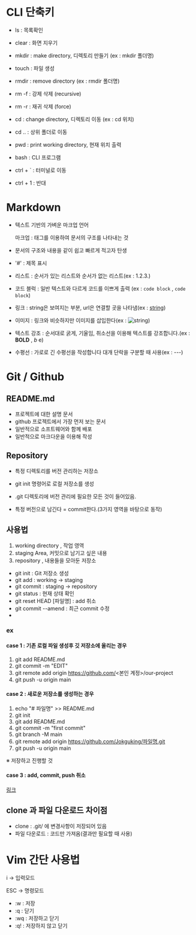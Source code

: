 # CLI 단축키

- ls : 목록확인

- clear : 화면 지우기

- mkdir : make directory, 디렉토리 만들기
    (ex : mkdir 폴더명)
- touch : 파일 생성
  
- rmdir : remove directory
    (ex : rmdir 폴더명)
    
- rm -f : 강제 삭제 (recursive)
- rm -r : 재귀 삭제 (force)


- cd : change directory,  디렉토리 이동 (ex : cd 위치)
- cd .. : 상위 폴더로 이동

- pwd : print working directory, 현재 위치 출력

- bash : CLI 프로그램 

- ctrl + ` : 터미널로 이동
- ctrl + 1 : 반대


# Markdown
- 텍스트 기반의 가벼운 마크업 언어
  
    마크업 : 태그를 이용하여 문서의 구조를 나타내는 것
- 문서의 구조와 내용을 같이 쉽고 빠르게 적고자 탄생
  

- '#' : 제목 표시

- 리스트 : 순서가 있는 리스트와 순서가 없는 리스트(ex : 1.2.3.)
  

- 코드 블럭 : 일반 텍스트와 다르게 코드를 이쁘게 출력 (ex : `code block` , ```code block```)


- 링크 : string은 보여지는 부분, url은 연결할 곳을 나타냄(ex : [string](url))


- 이미지 : 링크와 비슷하지만 이미지를 삽입한다(ex : ![string](img_url))


- 텍스트 강조 : 순서대로 굵게, 기울임, 취소선을 이용해 텍스트를 강조합니다.(ex : **BOLD** , *b* ~~c~~)


- 수평선 : 가로로 긴 수평선을 작성합니다 대개 단락을 구분할 때 사용(ex : ---)

# Git / Github

## README.md
- 프로젝트에 대한 설명 문서
- github 프로젝트에서 가장 먼저 보는 문서
- 일반적으로 소프트웨어와 함께 배포
- 일반적으로 마크다운을 이용해 작성

## Repository
- 특정 디렉토리를 버전 관리하는 저장소
- git init 명령어로 로컬 저장소를 생성
- .git 디렉토리에 버전 관리에 필요한 모든 것이 들어있음.

- 특정 버전으로 남긴다 = commit한다.(3가지 영역을 바탕으로 동작)


## 사용법
1. working directory , 작업 영역
2. staging Area, 커밋으로 남기고 싶은 내용
3. repository , 내용들을 모아둔 저장소

- git init : Git 저장소 생성
- git add : working -> staging
- git commit : staging -> repository
- git status : 현재 상태 확인
- git reset HEAD [파일명] : add 취소
- git commit --amend : 최근 commit 수정
- 


### ex
#### case 1 : 기존 로컬 파일 생성후 깃 저장소에 올리는 경우
1. git add README.md
2. git commit -m "EDIT"
3. git remote add origin https://github.com/<본인 계정>/our-project
4. git push -u origin main

#### case 2 : 새로운 저장소를 생성하는 경우

1.  echo "# 파일명" >> README.md
2. git init
3. git add README.md
4. git commit -m "first commit"
5. git branch -M main
6. git remote add origin https://github.com/Jokguking/파일명.git
7. git push -u origin main

※ 저장하고 진행할 것

#### case 3 : add, commit, push 취소

[링크](https://gmlwjd9405.github.io/2018/05/25/git-add-cancle.html)


## clone 과 파일 다운로드 차이점
- clone : .git/ 에 변경사항이 저장되어 있음
- 파일 다운로드 : 코드만 가져옴(결과만 필요할 때 사용)



# Vim 간단 사용법

i -> 입력모드

ESC -> 명령모드

- :w : 저장
- :q : 닫기
- :wq : 저장하고 닫기
- :q! : 저장하지 않고 닫기




